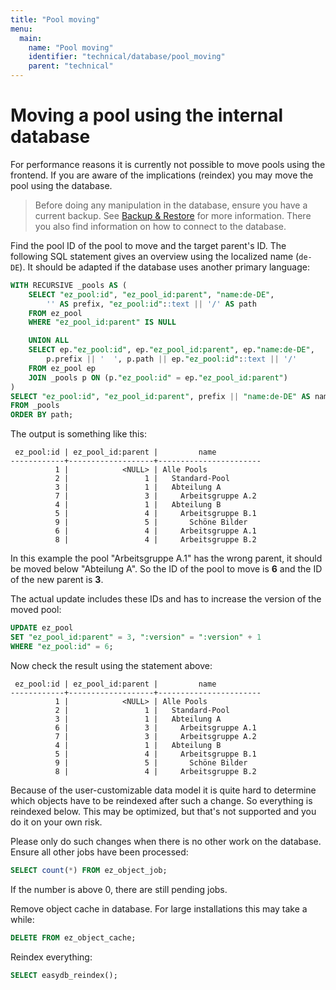 ```yaml
---
title: "Pool moving"
menu:
  main:
    name: "Pool moving"
    identifier: "technical/database/pool_moving"
    parent: "technical"
---
```

# Moving a pool using the internal database

For performance reasons it is currently not possible to move pools using the frontend. If you are aware of the implications (reindex) you may move the pool using the database.

> Before doing any manipulation in the database, ensure you have a current backup. See [Backup & Restore](../../sysadmin/backupandrestore/) for more information. There you also find information on how to connect to the database.

Find the pool ID of the pool to move and the target parent's ID. The following SQL statement gives an overview using the localized name (`de-DE`). It should be adapted if the database uses another primary language:

```sql
WITH RECURSIVE _pools AS (
    SELECT "ez_pool:id", "ez_pool_id:parent", "name:de-DE",
        '' AS prefix, "ez_pool:id"::text || '/' AS path
    FROM ez_pool
    WHERE "ez_pool_id:parent" IS NULL

    UNION ALL
    SELECT ep."ez_pool:id", ep."ez_pool_id:parent", ep."name:de-DE",
        p.prefix || '  ', p.path || ep."ez_pool:id"::text || '/'
    FROM ez_pool ep
    JOIN _pools p ON (p."ez_pool:id" = ep."ez_pool_id:parent")
)
SELECT "ez_pool:id", "ez_pool_id:parent", prefix || "name:de-DE" AS name
FROM _pools
ORDER BY path;
```

The output is something like this:
```
 ez_pool:id | ez_pool_id:parent |         name          
------------+-------------------+-----------------------
          1 |            <NULL> | Alle Pools
          2 |                 1 |   Standard-Pool
          3 |                 1 |   Abteilung A
          7 |                 3 |     Arbeitsgruppe A.2
          4 |                 1 |   Abteilung B
          5 |                 4 |     Arbeitsgruppe B.1
          9 |                 5 |       Schöne Bilder
          6 |                 4 |     Arbeitsgruppe A.1
          8 |                 4 |     Arbeitsgruppe B.2
```

In this example the pool "Arbeitsgruppe A.1" has the wrong parent, it should be moved below "Abteilung A". So the ID of the pool to move is **6** and the ID of the new parent is **3**.

The actual update includes these IDs and has to increase the version of the moved pool:
```sql
UPDATE ez_pool
SET "ez_pool_id:parent" = 3, ":version" = ":version" + 1
WHERE "ez_pool:id" = 6;
```

Now check the result using the statement above:
```
 ez_pool:id | ez_pool_id:parent |         name          
------------+-------------------+-----------------------
          1 |            <NULL> | Alle Pools
          2 |                 1 |   Standard-Pool
          3 |                 1 |   Abteilung A
          6 |                 3 |     Arbeitsgruppe A.1
          7 |                 3 |     Arbeitsgruppe A.2
          4 |                 1 |   Abteilung B
          5 |                 4 |     Arbeitsgruppe B.1
          9 |                 5 |       Schöne Bilder
          8 |                 4 |     Arbeitsgruppe B.2
```

Because of the user-customizable data model it is quite hard to determine which objects have to be reindexed after such a change. So everything is reindexed below. This may be optimized, but that's not supported and you do it on your own risk.

Please only do such changes when there is no other work on the database. Ensure all other jobs have been processed:
```sql
SELECT count(*) FROM ez_object_job;
```
If the number is above 0, there are still pending jobs.

Remove object cache in database. For large installations this may take a while:
```sql
DELETE FROM ez_object_cache;
```

Reindex everything:
```sql
SELECT easydb_reindex();
```


